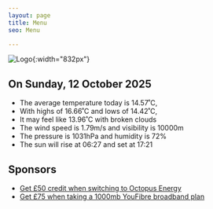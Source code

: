 ```yaml
---
layout: page
title: Menu
seo: Menu

---
```


![Logo](/images/logo.jpg){:width="832px"}

<!-- weather_marker starts -->
## On Sunday, 12 October 2025

- The average temperature today is 14.57˚C,
- With highs of 16.66˚C and lows of 14.42˚C,
- It may feel like 13.96˚C with broken clouds
- The wind speed is 1.79m/s and visibility is 10000m
- The pressure is 1031hPa and humidity is 72%
- The sun will rise at 06:27 and set at 17:21

<!-- weather_marker ends -->

## Sponsors

- [Get £50 credit when switching to Octopus Energy](https://bit.ly/3oD1nnS)
- [Get £75 when taking a 1000mb YouFibre broadband plan](https://aklam.io/91zWhU?)

